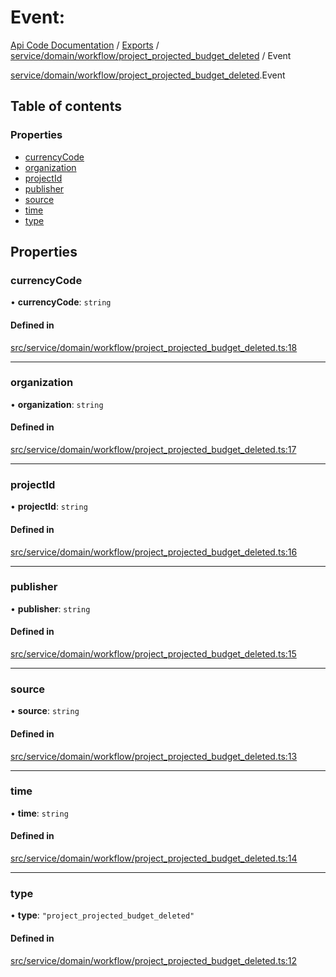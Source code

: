# Event: 
 
[Api Code Documentation](../README.md) / [Exports](../modules.md) / [service/domain/workflow/project\_projected\_budget\_deleted](../modules/service_domain_workflow_project_projected_budget_deleted.md) / Event

[service/domain/workflow/project_projected_budget_deleted](../modules/service_domain_workflow_project_projected_budget_deleted.md).Event

## Table of contents

### Properties

- [currencyCode](service_domain_workflow_project_projected_budget_deleted.Event.md#currencycode)
- [organization](service_domain_workflow_project_projected_budget_deleted.Event.md#organization)
- [projectId](service_domain_workflow_project_projected_budget_deleted.Event.md#projectid)
- [publisher](service_domain_workflow_project_projected_budget_deleted.Event.md#publisher)
- [source](service_domain_workflow_project_projected_budget_deleted.Event.md#source)
- [time](service_domain_workflow_project_projected_budget_deleted.Event.md#time)
- [type](service_domain_workflow_project_projected_budget_deleted.Event.md#type)

## Properties

### currencyCode

• **currencyCode**: `string`

#### Defined in

[src/service/domain/workflow/project_projected_budget_deleted.ts:18](https://github.com/openkfw/TruBudget/blob/b9aaff0/api/src/service/domain/workflow/project_projected_budget_deleted.ts#L18)

___

### organization

• **organization**: `string`

#### Defined in

[src/service/domain/workflow/project_projected_budget_deleted.ts:17](https://github.com/openkfw/TruBudget/blob/b9aaff0/api/src/service/domain/workflow/project_projected_budget_deleted.ts#L17)

___

### projectId

• **projectId**: `string`

#### Defined in

[src/service/domain/workflow/project_projected_budget_deleted.ts:16](https://github.com/openkfw/TruBudget/blob/b9aaff0/api/src/service/domain/workflow/project_projected_budget_deleted.ts#L16)

___

### publisher

• **publisher**: `string`

#### Defined in

[src/service/domain/workflow/project_projected_budget_deleted.ts:15](https://github.com/openkfw/TruBudget/blob/b9aaff0/api/src/service/domain/workflow/project_projected_budget_deleted.ts#L15)

___

### source

• **source**: `string`

#### Defined in

[src/service/domain/workflow/project_projected_budget_deleted.ts:13](https://github.com/openkfw/TruBudget/blob/b9aaff0/api/src/service/domain/workflow/project_projected_budget_deleted.ts#L13)

___

### time

• **time**: `string`

#### Defined in

[src/service/domain/workflow/project_projected_budget_deleted.ts:14](https://github.com/openkfw/TruBudget/blob/b9aaff0/api/src/service/domain/workflow/project_projected_budget_deleted.ts#L14)

___

### type

• **type**: ``"project_projected_budget_deleted"``

#### Defined in

[src/service/domain/workflow/project_projected_budget_deleted.ts:12](https://github.com/openkfw/TruBudget/blob/b9aaff0/api/src/service/domain/workflow/project_projected_budget_deleted.ts#L12)
